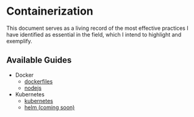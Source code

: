 # Containerization

This document serves as a living record of the most effective practices I have identified as essential in the field, which I intend to highlight and exemplify.

## Available Guides

- Docker
  - [dockerfiles](./docker.md)
  - [nodejs](./nodejs.md)
- Kubernetes
  - [kubernetes](./kubernetes.md) 
  - [helm (coming soon)](./helm.md)